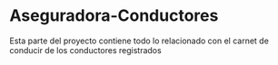 # Aseguradora-Conductores

Esta parte del proyecto contiene todo lo relacionado con el carnet de conducir de los conductores registrados
